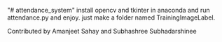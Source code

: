 "# attendance_system" 
install opencv and tkinter in anaconda and run attendance.py and enjoy.
just make a folder named TrainingImageLabel.


Contributed by Amanjeet Sahay and Subhashree Subhadarshinee
